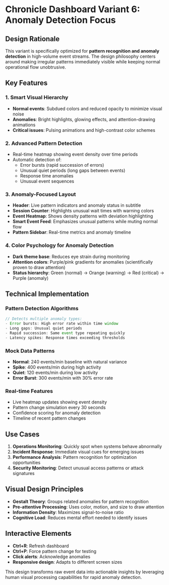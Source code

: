 # Chronicle Dashboard Variant 6: Anomaly Detection Focus

## Design Rationale

This variant is specifically optimized for **pattern recognition and anomaly detection** in high-volume event streams. The design philosophy centers around making irregular patterns immediately visible while keeping normal operational flow unobtrusive.

## Key Features

### 1. **Smart Visual Hierarchy**
- **Normal events**: Subdued colors and reduced opacity to minimize visual noise
- **Anomalies**: Bright highlights, glowing effects, and attention-drawing animations
- **Critical issues**: Pulsing animations and high-contrast color schemes

### 2. **Advanced Pattern Detection**
- Real-time heatmap showing event density over time periods
- Automatic detection of:
  - Error bursts (rapid succession of errors)
  - Unusual quiet periods (long gaps between events)
  - Response time anomalies
  - Unusual event sequences

### 3. **Anomaly-Focused Layout**
- **Header**: Live pattern indicators and anomaly status in subtitle
- **Session Counter**: Highlights unusual wait times with warning colors
- **Event Heatmap**: Shows density patterns with deviation highlighting
- **Smart Event Feed**: Emphasizes unusual patterns while muting normal flow
- **Pattern Sidebar**: Real-time metrics and anomaly timeline

### 4. **Color Psychology for Anomaly Detection**
- **Dark theme base**: Reduces eye strain during monitoring
- **Attention colors**: Purple/pink gradients for anomalies (scientifically proven to draw attention)
- **Status hierarchy**: Green (normal) → Orange (warning) → Red (critical) → Purple (anomaly)

## Technical Implementation

### Pattern Detection Algorithms
```javascript
// Detects multiple anomaly types:
- Error bursts: High error rate within time window
- Long gaps: Unusual quiet periods
- Rapid succession: Same event type repeating quickly
- Latency spikes: Response times exceeding thresholds
```

### Mock Data Patterns
- **Normal**: 240 events/min baseline with natural variance
- **Spike**: 400 events/min during high activity
- **Quiet**: 120 events/min during low activity  
- **Error Burst**: 300 events/min with 30% error rate

### Real-time Features
- Live heatmap updates showing event density
- Pattern change simulation every 30 seconds
- Confidence scoring for anomaly detection
- Timeline of recent pattern changes

## Use Cases

1. **Operations Monitoring**: Quickly spot when systems behave abnormally
2. **Incident Response**: Immediate visual cues for emerging issues
3. **Performance Analysis**: Pattern recognition for optimization opportunities
4. **Security Monitoring**: Detect unusual access patterns or attack signatures

## Visual Design Principles

- **Gestalt Theory**: Groups related anomalies for pattern recognition
- **Pre-attentive Processing**: Uses color, motion, and size to draw attention
- **Information Density**: Maximizes signal-to-noise ratio
- **Cognitive Load**: Reduces mental effort needed to identify issues

## Interactive Elements

- **Ctrl+R**: Refresh dashboard
- **Ctrl+P**: Force pattern change for testing
- **Click alerts**: Acknowledge anomalies
- **Responsive design**: Adapts to different screen sizes

This design transforms raw event data into actionable insights by leveraging human visual processing capabilities for rapid anomaly detection.